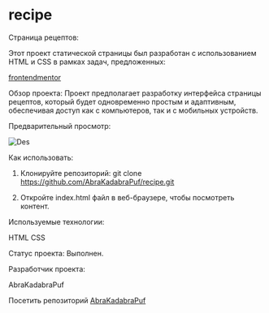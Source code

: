 # recipe
Страница рецептов:

Этот проект статической страницы был разработан с использованием HTML и CSS в рамках задач, предложенных:

[frontendmentor](https://www.frontendmentor.io/challenges/recipe-page-KiTsR8QQKm/hub)

Обзор проекта:
Проект предполагает разработку интерфейса страницы рецептов, который будет одновременно простым и адаптивным, обеспечивая доступ как с компьютеров, так и с мобильных устройств.

Предварительный просмотр:

![Des](<Снимок экрана от 2024-07-04 13-50-49.png>)

Как использовать:

1. Клонируйте репозиторий:
git clone https://github.com/AbraKadabraPuf/recipe.git

2. Откройте index.html файл в веб-браузере, чтобы посмотреть контент.

Используемые технологии:

HTML 
CSS

Статус проекта:
Выполнен.

Разработчик проекта:

AbraKadabraPuf

Посетить репозиторий [AbraKadabraPuf](https://github.com/AbraKadabraPuf)


